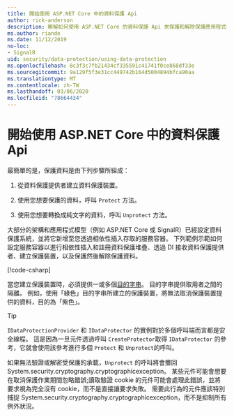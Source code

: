 ```yaml
---
title: 開始使用 ASP.NET Core 中的資料保護 Api
author: rick-anderson
description: 瞭解如何使用 ASP.NET Core 的資料保護 Api 來保護和解除保護應用程式中的資料。
ms.author: riande
ms.date: 11/12/2019
no-loc:
- SignalR
uid: security/data-protection/using-data-protection
ms.openlocfilehash: 8c3f3c7fb21434cf335591c41741f0ce868df33e
ms.sourcegitcommit: 9a129f5f3e31cc449742b164d5004894bfca90aa
ms.translationtype: MT
ms.contentlocale: zh-TW
ms.lasthandoff: 03/06/2020
ms.locfileid: "78664434"
---
```

# <a name="get-started-with-the-data-protection-apis-in-aspnet-core"></a>開始使用 ASP.NET Core 中的資料保護 Api

<a name="security-data-protection-getting-started"></a>

最簡單的是，保護資料是由下列步驟所組成：

1. 從資料保護提供者建立資料保護裝置。

2. 使用您想要保護的資料，呼叫 `Protect` 方法。

3. 使用您想要轉換成純文字的資料，呼叫 `Unprotect` 方法。

大部分的架構和應用程式模型（例如 ASP.NET Core 或 SignalR）已經設定資料保護系統，並將它新增至您透過相依性插入存取的服務容器。 下列範例示範如何設定服務容器以進行相依性插入和註冊資料保護堆疊、透過 DI 接收資料保護提供者、建立保護裝置，以及保護然後解除保護資料。

[!code-csharp[](../../security/data-protection/using-data-protection/samples/protectunprotect.cs?highlight=26,34,35,36,37,38,39,40)]

當您建立保護裝置時，必須提供一或多個[目的字串](xref:security/data-protection/consumer-apis/purpose-strings)。 目的字串提供取用者之間的隔離。 例如，使用「綠色」目的字串所建立的保護裝置，將無法取消保護裝置提供的資料，目的為「紫色」。

>[!TIP]
> `IDataProtectionProvider` 和 `IDataProtector` 的實例對於多個呼叫端而言都是安全線程。 這是因為一旦元件透過呼叫 `CreateProtector`取得 `IDataProtector` 的參考，它就會使用該參考進行多個 `Protect` 和 `Unprotect`的呼叫。
>
>如果無法驗證或解密受保護的承載，`Unprotect` 的呼叫將會擲回 System.security.cryptography.cryptographicexception。 某些元件可能會想要在取消保護作業期間忽略錯誤;讀取驗證 cookie 的元件可能會處理此錯誤，並將要求視為完全沒有 cookie，而不是直接讓要求失敗。 需要此行為的元件應該特別捕捉 System.security.cryptography.cryptographicexception，而不是抑制所有例外狀況。
